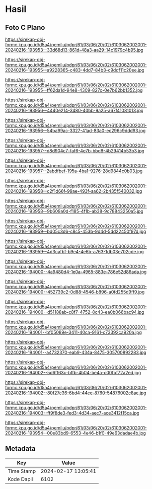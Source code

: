 # Hasil

## Foto C Plano

https://sirekap-obj-formc.kpu.go.id/d5a4/pemilu/pdpr/61/03/06/20/02/6103062002001-20240216-193953--33d68d13-861d-48a3-aa29-14c1979c4b95.jpg

https://sirekap-obj-formc.kpu.go.id/d5a4/pemilu/pdpr/61/03/06/20/02/6103062002001-20240216-193955--a9228365-c483-4dd7-84b3-c9ddf11c20ee.jpg

https://sirekap-obj-formc.kpu.go.id/d5a4/pemilu/pdpr/61/03/06/20/02/6103062002001-20240216-193955--ff62da1d-94e8-4309-827c-0e7b62bb1352.jpg

https://sirekap-obj-formc.kpu.go.id/d5a4/pemilu/pdpr/61/03/06/20/02/6103062002001-20240216-193956--4440e214-3480-40bb-9a25-a67f41081013.jpg

https://sirekap-obj-formc.kpu.go.id/d5a4/pemilu/pdpr/61/03/06/20/02/6103062002001-20240216-193956--54ba99ac-3327-41ad-83a0-ec296c9ddd93.jpg

https://sirekap-obj-formc.kpu.go.id/d5a4/pemilu/pdpr/61/03/06/20/02/6103062002001-20240216-193957--d8d904c7-faf6-4e7b-bbd8-4b29414b53b3.jpg

https://sirekap-obj-formc.kpu.go.id/d5a4/pemilu/pdpr/61/03/06/20/02/6103062002001-20240216-193957--2abdfbef-195a-4ba1-9276-28d9844c0b03.jpg

https://sirekap-obj-formc.kpu.go.id/d5a4/pemilu/pdpr/61/03/06/20/02/6103062002001-20240216-193958--c2f1d66f-99ae-493f-aa62-2b435f540032.jpg

https://sirekap-obj-formc.kpu.go.id/d5a4/pemilu/pdpr/61/03/06/20/02/6103062002001-20240216-193958--9b609a0d-f185-4f1b-ab38-9c78843250a5.jpg

https://sirekap-obj-formc.kpu.go.id/d5a4/pemilu/pdpr/61/03/06/20/02/6103062002001-20240216-193959--bd05c3d6-c8c5-453b-9d4d-5dd22450f97d.jpg

https://sirekap-obj-formc.kpu.go.id/d5a4/pemilu/pdpr/61/03/06/20/02/6103062002001-20240216-193959--4d3cafbf-b9e4-4e6b-a763-1db03e702cde.jpg

https://sirekap-obj-formc.kpu.go.id/d5a4/pemilu/pdpr/61/03/06/20/02/6103062002001-20240216-194000--4a9480d4-1e0a-4965-883e-786e52d86ada.jpg

https://sirekap-obj-formc.kpu.go.id/d5a4/pemilu/pdpr/61/03/06/20/02/6103062002001-20240216-194000--452739c2-0d88-4546-b896-a0fd255d9ff9.jpg

https://sirekap-obj-formc.kpu.go.id/d5a4/pemilu/pdpr/61/03/06/20/02/6103062002001-20240216-194000--d51188ab-c8f7-4752-8c43-ea0b066bac94.jpg

https://sirekap-obj-formc.kpu.go.id/d5a4/pemilu/pdpr/61/03/06/20/02/6103062002001-20240216-194001--bf05089e-3411-40ca-9161-c73392ca920a.jpg

https://sirekap-obj-formc.kpu.go.id/d5a4/pemilu/pdpr/61/03/06/20/02/6103062002001-20240216-194001--a4732370-eab9-434a-8475-305700892283.jpg

https://sirekap-obj-formc.kpu.go.id/d5a4/pemilu/pdpr/61/03/06/20/02/6103062002001-20240216-194002--5d6ff63c-bffb-4b04-be4a-c00fbf72a2ed.jpg

https://sirekap-obj-formc.kpu.go.id/d5a4/pemilu/pdpr/61/03/06/20/02/6103062002001-20240216-194002--80f27c36-6bd4-44ce-8760-54876002c8ae.jpg

https://sirekap-obj-formc.kpu.go.id/d5a4/pemilu/pdpr/61/03/06/20/02/6103062002001-20240216-194003--ff9f8de3-fed3-4d34-aec7-ace3412f15ca.jpg

https://sirekap-obj-formc.kpu.go.id/d5a4/pemilu/pdpr/61/03/06/20/02/6103062002001-20240216-193954--00e83bd9-6553-4e46-b1f0-49e63dadae4b.jpg


## Metadata

| Key        | Value               |
| ---------- | ------------------- |
| Time Stamp | 2024-02-17 13:05:41 |
| Kode Dapil | 6102                |



